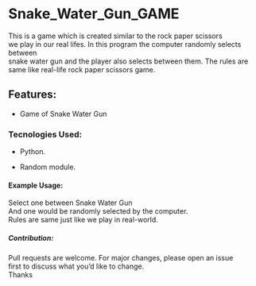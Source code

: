 <h1><strong>Snake_Water_Gun_GAME</strong></h1>
This is a game which is created similar to the rock paper scissors<br> we play in our real lifes. In this program the computer randomly selects between<br> snake water gun and the player also selects between them. The rules are <br>same like real-life rock paper scissors game.
<h2>Features:</h2>
<ul><li>Game of Snake Water Gun</li></ul>
<h3>Tecnologies Used:</h3>
<ul><li>Python.</li></ul>
<ul><li>Random module.</li></ul>
<h4>Example Usage:</h4>
Select one between Snake Water Gun <br>
And one would be randomly selected by the computer.<br>
Rules are same just like we play in real-world.<br>
<h5>Contribution:</h5>
Pull requests are welcome. For major changes, please open an issue<br> first to discuss what you’d like to change.<br>
Thanks